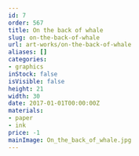 ```yaml
---
id: 7
order: 567
title: On the back of whale
slug: on-the-back-of-whale
url: art-works/on-the-back-of-whale
aliases: []
categories:
- graphics
inStock: false
isVisible: false
height: 21
width: 30
date: 2017-01-01T00:00:00Z
materials:
- paper
- ink
price: -1
mainImage: On_the_back_of_whale.jpg
---
```

